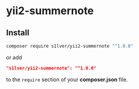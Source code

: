 # yii2-summernote

## Install

```bash
composer require s1lver/yii2-summernote "^1.0.0"
```

or add

```json
"s1lver/yii2-summernote": "^1.0.0"
```

to the `require` section of your **composer.json** file.